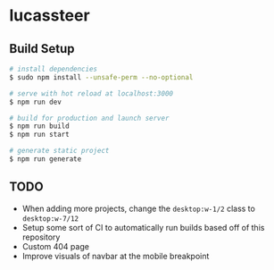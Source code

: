 # lucassteer

## Build Setup

```bash
# install dependencies
$ sudo npm install --unsafe-perm --no-optional

# serve with hot reload at localhost:3000
$ npm run dev

# build for production and launch server
$ npm run build
$ npm run start

# generate static project
$ npm run generate
```

## TODO

- When adding more projects, change the `desktop:w-1/2` class to `desktop:w-7/12`
- Setup some sort of CI to automatically run builds based off of this repository
- Custom 404 page
- Improve visuals of navbar at the mobile breakpoint
